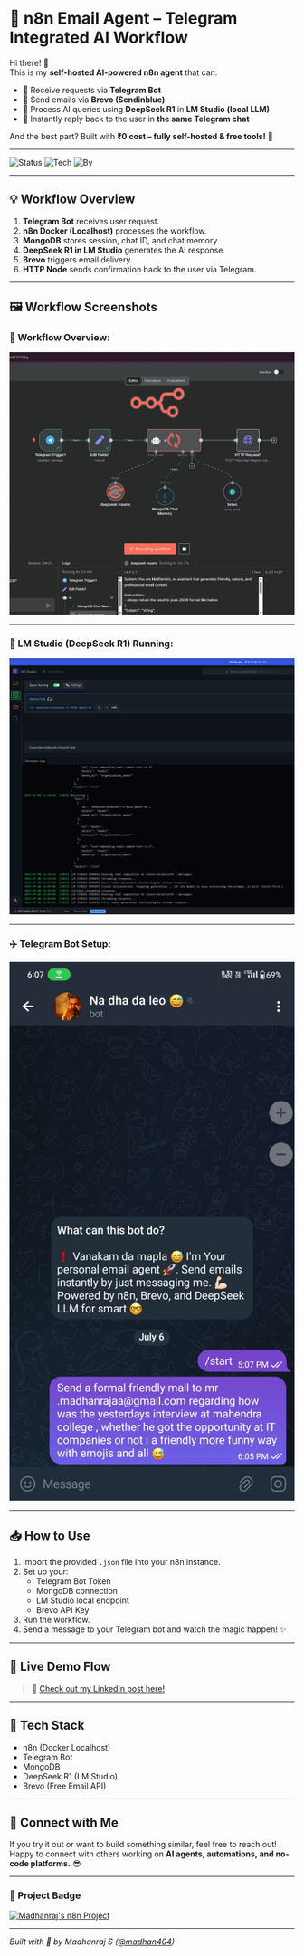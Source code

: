 # 🚀 n8n Email Agent – Telegram Integrated AI Workflow

Hi there! 👋  
This is my **self-hosted AI-powered n8n agent** that can:
- 📩 Receive requests via **Telegram Bot**
- 📧 Send emails via **Brevo (Sendinblue)**
- 🤖 Process AI queries using **DeepSeek R1** in **LM Studio (local LLM)**
- 💬 Instantly reply back to the user in **the same Telegram chat**

And the best part? Built with **₹0 cost – fully self-hosted & free tools!** 💸

---

![Status](https://img.shields.io/badge/Build-Zero%20Cost-brightgreen)
![Tech](https://img.shields.io/badge/Built%20With-n8n%20%7C%20Telegram%20%7C%20MongoDB%20%7C%20DeepSeek%20R1%20%7C%20Brevo-blue)
![By](https://img.shields.io/badge/Author-Madhanraj%20S-yellow)

---

## 💡 Workflow Overview

1. **Telegram Bot** receives user request.
2. **n8n Docker (Localhost)** processes the workflow.
3. **MongoDB** stores session, chat ID, and chat memory.
4. **DeepSeek R1 in LM Studio** generates the AI response.
5. **Brevo** triggers email delivery.
6. **HTTP Node** sends confirmation back to the user via Telegram.

---

## 🖼️ Workflow Screenshots

### 📸 Workflow Overview:
![Workflow Screenshot](./workflow.jpg)

---

### 🤖 LM Studio (DeepSeek R1) Running:
![LM Studio Screenshot](./lmstudio.png)

---

### ✈️ Telegram Bot Setup:
![Telegram Bot Screenshot](./telegrambot.jpg)

---

## 📥 How to Use
1. Import the provided `.json` file into your n8n instance.
2. Set up your:
   - Telegram Bot Token
   - MongoDB connection
   - LM Studio local endpoint
   - Brevo API Key
3. Run the workflow.
4. Send a message to your Telegram bot and watch the magic happen! ✨

---

## 🔗 Live Demo Flow
> 📄 [Check out my LinkedIn post here!](https://www.linkedin.com/posts/madhanraj-s-35430a284_n8n-aiagent-telegrambot-activity-7347621431439998976-RexX?utm_source=share&utm_medium=member_android&rcm=ACoAAEUZ6XABExiIfOLTQMHhp-UuKPgP3EriViY)

---

## 🚀 Tech Stack
- n8n (Docker Localhost)
- Telegram Bot
- MongoDB
- DeepSeek R1 (LM Studio)
- Brevo (Free Email API)

---

## 💬 Connect with Me
If you try it out or want to build something similar, feel free to reach out!  
Happy to connect with others working on **AI agents, automations, and no-code platforms.** 😎

---

### 📂 Project Badge
[![Madhanraj's n8n Project](https://img.shields.io/badge/My%20Project-n8n%20Email%20Agent-blue)](https://github.com/madhan404/n8n-email-agent)

---

*Built with 💙 by Madhanraj S ([@madhan404](https://github.com/madhan404))*
